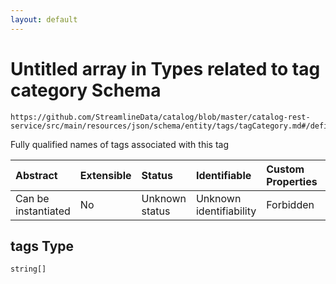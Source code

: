 ```yaml
---
layout: default
---
```


# Untitled array in Types related to tag category Schema

```text
https://github.com/StreamlineData/catalog/blob/master/catalog-rest-service/src/main/resources/json/schema/entity/tags/tagCategory.md#/definitions/tag/properties/tags
```

Fully qualified names of tags associated with this tag

| Abstract | Extensible | Status | Identifiable | Custom Properties | Additional Properties | Access Restrictions | Defined In |
| :--- | :--- | :--- | :--- | :--- | :--- | :--- | :--- |
| Can be instantiated | No | Unknown status | Unknown identifiability | Forbidden | Allowed | none | \[tagCategory.json\*\]tagcategory.md |

## tags Type

`string[]`

